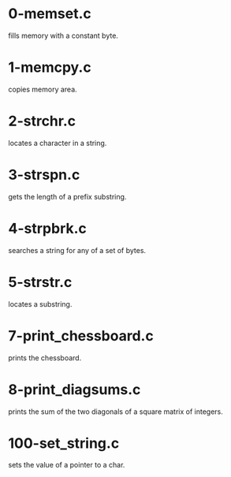 # 0-memset.c
fills memory with a constant byte.
# 1-memcpy.c
copies memory area.
# 2-strchr.c
locates a character in a string.
# 3-strspn.c
gets the length of a prefix substring.
# 4-strpbrk.c
searches a string for any of a set of bytes.
# 5-strstr.c
locates a substring.
# 7-print_chessboard.c
prints the chessboard.
# 8-print_diagsums.c
prints the sum of the two diagonals of a square matrix of integers.
# 100-set_string.c
sets the value of a pointer to a char.
